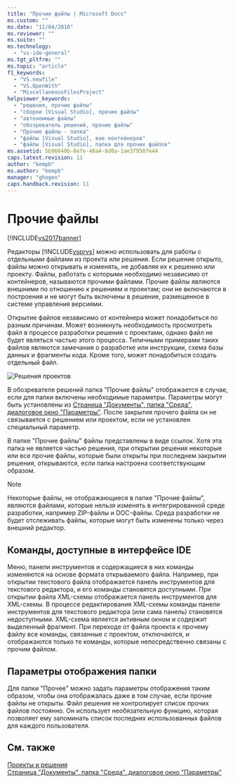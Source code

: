 ```yaml
---
title: "Прочие файлы | Microsoft Docs"
ms.custom: ""
ms.date: "11/04/2016"
ms.reviewer: ""
ms.suite: ""
ms.technology: 
  - "vs-ide-general"
ms.tgt_pltfrm: ""
ms.topic: "article"
f1_keywords: 
  - "VS.newfile"
  - "VS.OpenWith"
  - "MiscellaneousFilesProject"
helpviewer_keywords: 
  - "решения, прочие файлы"
  - "сборки [Visual Studio], прочие файлы"
  - "автономные файлы"
  - "обозреватель решений, прочие файлы"
  - "Прочие файлы - папка"
  - "файлы [Visual Studio], вне контейнеров"
  - "файлы [Visual Studio], папка для прочих файлов"
ms.assetid: 5b96640b-8efe-48a4-8d0a-1ae3f9587e44
caps.latest.revision: 11
author: "kempb"
ms.author: "kempb"
manager: "ghogen"
caps.handback.revision: 11
---
```

# Прочие файлы
[!INCLUDE[vs2017banner](../../code-quality/includes/vs2017banner.md)]

Редакторы [!INCLUDE[vsprvs](../../code-quality/includes/vsprvs_md.md)] можно использовать для работы с отдельными файлами из проекта или решения.  Если решение открыто, файлы можно открывать и изменять, не добавляя их к решению или проекту.  Файлы, работать с которыми необходимо независимо от контейнеров, называются прочими файлами.  Прочие файлы являются внешними по отношению к решениям и проектам; они не включаются в построения и не могут быть включены в решение, размещенное в системе управления версиями.  
  
 Открытие файлов независимо от контейнера может понадобиться по разным причинам.  Может возникнуть необходимость просмотреть файл в процессе разработки решения с проектами, однако файл не будет являться частью этого процесса.  Типичными примерами таких файлов являются замечания о разработке или инструкции, схема базы данных и фрагменты кода.  Кроме того, может понадобиться создать отдельный файл.  
  
 ![Решения проектов](../../ide/reference/media/projects_solutions_misc.gif "Projects\_Solutions\_Misc")  
  
 В обозревателе решений папка "Прочие файлы" отображается в случае, если для папки включены необходимые параметры.  Параметры могут быть установлены из [Страница "Документы", папка "Среда", диалоговое окно "Параметры"](../../ide/reference/documents-environment-options-dialog-box.md).  После закрытия прочего файла он не связывается с решением или проектом, если не установлен специальный параметр.  
  
 В папке "Прочие файлы" файлы представлены в виде ссылок.  Хотя эта папка не является частью решения, при открытии решения некоторые или все прочие файлы, которые были открыты при последнем закрытии решения, открываются, если папка настроена соответствующим образом.  
  
> [!NOTE]
>  Некоторые файлы, не отображающиеся в папке "Прочие файлы", являются файлами, которые нельзя изменять в интегрированной среде разработки, например ZIP\-файлы и DOC\-файлы.  Среда разработки не будет отслеживать файлы, которые могут быть изменены только через внешний редактор.  
  
## Команды, доступные в интерфейсе IDE  
 Меню, панели инструментов и содержащиеся в них команды изменяются на основе формата открываемого файла.  Например, при открытии текстового файла отображается панель инструментов для текстового редактора, и его команды становятся доступными.  При открытии файла XML\-схемы отображается панель инструментов для XML\-схемы.  В процессе редактирования XML\-схемы команды панели инструментов для текстового редактора \(или сама панель\) становятся недоступными.  XML\-схема является активным окном и содержит выделенный фрагмент.  При переходе от файла проекта к прочему файлу все команды, связанные с проектом, отключаются, и отображаются только те команды, которые непосредственно связаны с прочим файлом.  
  
## Параметры отображения папки  
 Для папки "Прочее" можно задать параметры отображения таким образом, чтобы она отображалась даже в том случае, если прочие файлы не открыты.  Файл решения не контролирует список прочих файлов постоянно.  Он использует необязательную функцию, которая позволяет ему запоминать список последних использованных файлов для каждого пользователя.  
  
## См. также  
 [Проекты и решения](../../ide/solutions-and-projects-in-visual-studio.md)   
 [Страница "Документы", папка "Среда", диалоговое окно "Параметры"](../../ide/reference/documents-environment-options-dialog-box.md)